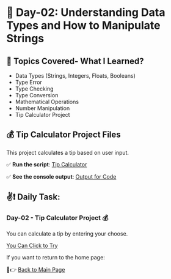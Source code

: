 # 📅 Day-02: Understanding Data Types and How to Manipulate Strings

## 📌 Topics Covered- What I Learned?
- Data Types (Strings, Integers, Floats, Booleans)
- Type Error
- Type Checking
- Type Conversion
- Mathematical Operations
- Number Manipulation
- Tip Calculator Project

## 💰 Tip Calculator Project Files 

This project calculates a tip based on user input.  

✅ **Run the script**: [Tip Calculator](https://github.com/busraatasoy/100-Days-of-Code-in-Python/blob/main/Day-02/Tip_Calculator.py)

✅ **See the console output**: [Output for Code](https://github.com/busraatasoy/100-Days-of-Code-in-Python/blob/main/Day-02/Tip%20Calculator.gif)


## ✌❗ Daily Task:

### Day-02 - Tip Calculator Project 💰
You can calculate a tip by entering your choose.

[You Can Click to Try](https://busraatasoy.github.io/100-Days-of-Code-in-Python/Day-02/index.html)



If you want to return to the home page:

🔗👉 [Back to Main Page](https://github.com/busraatasoy/100-Days-of-Code-in-Python)
